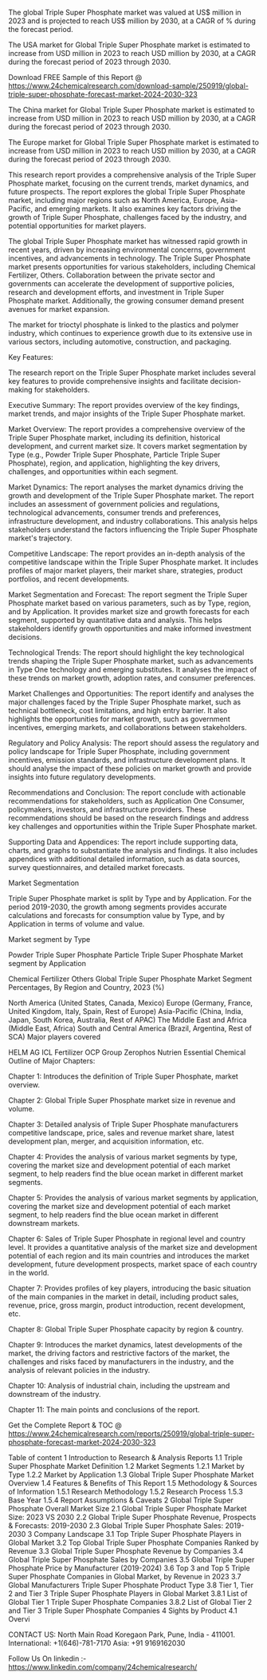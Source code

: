 The global Triple Super Phosphate market was valued at US$ million in 2023 and is projected to reach US$ million by 2030, at a CAGR of % during the forecast period.

The USA market for Global Triple Super Phosphate market is estimated to increase from USD million in 2023 to reach USD million by 2030, at a CAGR during the forecast period of 2023 through 2030.

Download FREE Sample of this Report @ https://www.24chemicalresearch.com/download-sample/250919/global-triple-super-phosphate-forecast-market-2024-2030-323

The China market for Global Triple Super Phosphate market is estimated to increase from USD million in 2023 to reach USD million by 2030, at a CAGR during the forecast period of 2023 through 2030.

The Europe market for Global Triple Super Phosphate market is estimated to increase from USD million in 2023 to reach USD million by 2030, at a CAGR during the forecast period of 2023 through 2030.

This research report provides a comprehensive analysis of the Triple Super Phosphate market, focusing on the current trends, market dynamics, and future prospects. The report explores the global Triple Super Phosphate market, including major regions such as North America, Europe, Asia-Pacific, and emerging markets. It also examines key factors driving the growth of Triple Super Phosphate, challenges faced by the industry, and potential opportunities for market players.

The global Triple Super Phosphate market has witnessed rapid growth in recent years, driven by increasing environmental concerns, government incentives, and advancements in technology. The Triple Super Phosphate market presents opportunities for various stakeholders, including Chemical Fertilizer, Others. Collaboration between the private sector and governments can accelerate the development of supportive policies, research and development efforts, and investment in Triple Super Phosphate market. Additionally, the growing consumer demand present avenues for market expansion.

The market for trioctyl phosphate is linked to the plastics and polymer industry, which continues to experience growth due to its extensive use in various sectors, including automotive, construction, and packaging.

Key Features:

The research report on the Triple Super Phosphate market includes several key features to provide comprehensive insights and facilitate decision-making for stakeholders.

Executive Summary: The report provides overview of the key findings, market trends, and major insights of the Triple Super Phosphate market.

Market Overview: The report provides a comprehensive overview of the Triple Super Phosphate market, including its definition, historical development, and current market size. It covers market segmentation by Type (e.g., Powder Triple Super Phosphate, Particle Triple Super Phosphate), region, and application, highlighting the key drivers, challenges, and opportunities within each segment.

Market Dynamics: The report analyses the market dynamics driving the growth and development of the Triple Super Phosphate market. The report includes an assessment of government policies and regulations, technological advancements, consumer trends and preferences, infrastructure development, and industry collaborations. This analysis helps stakeholders understand the factors influencing the Triple Super Phosphate market's trajectory.

Competitive Landscape: The report provides an in-depth analysis of the competitive landscape within the Triple Super Phosphate market. It includes profiles of major market players, their market share, strategies, product portfolios, and recent developments.

Market Segmentation and Forecast: The report segment the Triple Super Phosphate market based on various parameters, such as by Type, region, and by Application. It provides market size and growth forecasts for each segment, supported by quantitative data and analysis. This helps stakeholders identify growth opportunities and make informed investment decisions.

Technological Trends: The report should highlight the key technological trends shaping the Triple Super Phosphate market, such as advancements in Type One technology and emerging substitutes. It analyses the impact of these trends on market growth, adoption rates, and consumer preferences.

Market Challenges and Opportunities: The report identify and analyses the major challenges faced by the Triple Super Phosphate market, such as technical bottleneck, cost limitations, and high entry barrier. It also highlights the opportunities for market growth, such as government incentives, emerging markets, and collaborations between stakeholders.

Regulatory and Policy Analysis: The report should assess the regulatory and policy landscape for Triple Super Phosphate, including government incentives, emission standards, and infrastructure development plans. It should analyse the impact of these policies on market growth and provide insights into future regulatory developments.

Recommendations and Conclusion: The report conclude with actionable recommendations for stakeholders, such as Application One Consumer, policymakers, investors, and infrastructure providers. These recommendations should be based on the research findings and address key challenges and opportunities within the Triple Super Phosphate market.

Supporting Data and Appendices: The report include supporting data, charts, and graphs to substantiate the analysis and findings. It also includes appendices with additional detailed information, such as data sources, survey questionnaires, and detailed market forecasts.

Market Segmentation

Triple Super Phosphate market is split by Type and by Application. For the period 2019-2030, the growth among segments provides accurate calculations and forecasts for consumption value by Type, and by Application in terms of volume and value.

Market segment by Type

Powder Triple Super Phosphate
Particle Triple Super Phosphate
Market segment by Application

Chemical Fertilizer
Others
Global Triple Super Phosphate Market Segment Percentages, By Region and Country, 2023 (%)

North America (United States, Canada, Mexico)
Europe (Germany, France, United Kingdom, Italy, Spain, Rest of Europe)
Asia-Pacific (China, India, Japan, South Korea, Australia, Rest of APAC)
The Middle East and Africa (Middle East, Africa)
South and Central America (Brazil, Argentina, Rest of SCA)
Major players covered

HELM AG
ICL Fertilizer
OCP Group
Zerophos
Nutrien
Essential Chemical
Outline of Major Chapters:

Chapter 1: Introduces the definition of Triple Super Phosphate, market overview.

Chapter 2: Global Triple Super Phosphate market size in revenue and volume.

Chapter 3: Detailed analysis of Triple Super Phosphate manufacturers competitive landscape, price, sales and revenue market share, latest development plan, merger, and acquisition information, etc.

Chapter 4: Provides the analysis of various market segments by type, covering the market size and development potential of each market segment, to help readers find the blue ocean market in different market segments.

Chapter 5: Provides the analysis of various market segments by application, covering the market size and development potential of each market segment, to help readers find the blue ocean market in different downstream markets.

Chapter 6: Sales of Triple Super Phosphate in regional level and country level. It provides a quantitative analysis of the market size and development potential of each region and its main countries and introduces the market development, future development prospects, market space of each country in the world.

Chapter 7: Provides profiles of key players, introducing the basic situation of the main companies in the market in detail, including product sales, revenue, price, gross margin, product introduction, recent development, etc.

Chapter 8: Global Triple Super Phosphate capacity by region & country.

Chapter 9: Introduces the market dynamics, latest developments of the market, the driving factors and restrictive factors of the market, the challenges and risks faced by manufacturers in the industry, and the analysis of relevant policies in the industry.

Chapter 10: Analysis of industrial chain, including the upstream and downstream of the industry.

Chapter 11: The main points and conclusions of the report.

Get the Complete Report & TOC @ https://www.24chemicalresearch.com/reports/250919/global-triple-super-phosphate-forecast-market-2024-2030-323

Table of content
1 Introduction to Research & Analysis Reports
1.1 Triple Super Phosphate Market Definition
1.2 Market Segments
1.2.1 Market by Type
1.2.2 Market by Application
1.3 Global Triple Super Phosphate Market Overview
1.4 Features & Benefits of This Report
1.5 Methodology & Sources of Information
1.5.1 Research Methodology
1.5.2 Research Process
1.5.3 Base Year
1.5.4 Report Assumptions & Caveats
2 Global Triple Super Phosphate Overall Market Size
2.1 Global Triple Super Phosphate Market Size: 2023 VS 2030
2.2 Global Triple Super Phosphate Revenue, Prospects & Forecasts: 2019-2030
2.3 Global Triple Super Phosphate Sales: 2019-2030
3 Company Landscape
3.1 Top Triple Super Phosphate Players in Global Market
3.2 Top Global Triple Super Phosphate Companies Ranked by Revenue
3.3 Global Triple Super Phosphate Revenue by Companies
3.4 Global Triple Super Phosphate Sales by Companies
3.5 Global Triple Super Phosphate Price by Manufacturer (2019-2024)
3.6 Top 3 and Top 5 Triple Super Phosphate Companies in Global Market, by Revenue in 2023
3.7 Global Manufacturers Triple Super Phosphate Product Type
3.8 Tier 1, Tier 2 and Tier 3 Triple Super Phosphate Players in Global Market
3.8.1 List of Global Tier 1 Triple Super Phosphate Companies
3.8.2 List of Global Tier 2 and Tier 3 Triple Super Phosphate Companies
4 Sights by Product
4.1 Overvi

CONTACT US:
North Main Road Koregaon Park, Pune, India - 411001.
International: +1(646)-781-7170
Asia: +91 9169162030

Follow Us On linkedin :- https://www.linkedin.com/company/24chemicalresearch/
